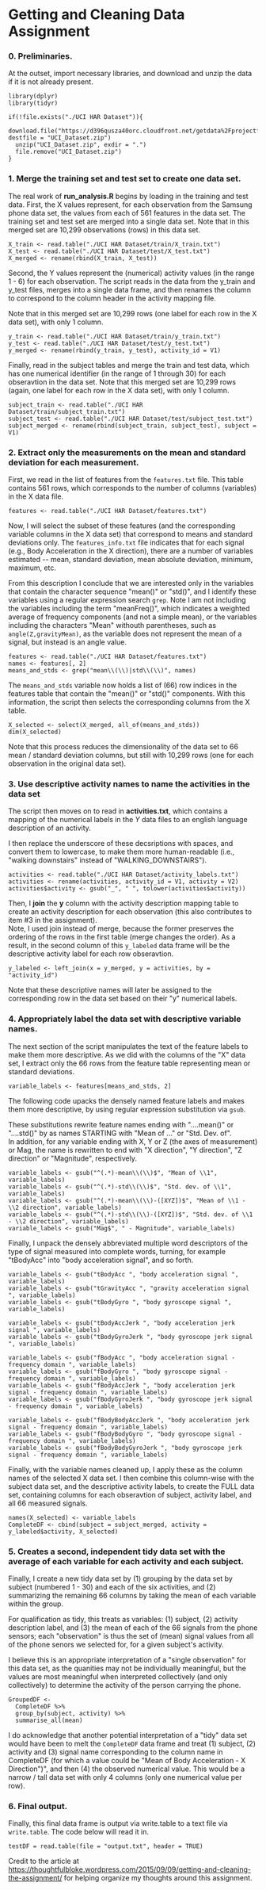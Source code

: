 
# Getting and Cleaning Data Assignment

### 0.  Preliminaries.   

At the outset, import necessary libraries, and download and unzip the data if it is not already present. 

```{r message = FALSE, warning = FALSE}
library(dplyr)
library(tidyr)

if(!file.exists("./UCI HAR Dataset")){
  download.file("https://d396qusza40orc.cloudfront.net/getdata%2Fprojectfiles%2FUCI%20HAR%20Dataset.zip", destfile = "UCI_Dataset.zip")
  unzip("UCI_Dataset.zip", exdir = ".")
  file.remove("UCI_Dataset.zip")
} 
```


### 1. Merge the training set and test set to create one data set. 

The real work of **run_analysis.R** begins by loading in the training and test data.  First, the X values represent, for each observation from the Samsung phone data set, the values from each of 561 features in the data set.  The training set and test set are merged into a single data set.  Note that in this merged set are 10,299 observations (rows) in this data set. 

```{r message = FALSE, warning = FALSE}
X_train <- read.table("./UCI HAR Dataset/train/X_train.txt")
X_test <- read.table("./UCI HAR Dataset/test/X_test.txt")
X_merged <- rename(rbind(X_train, X_test))
```

Second, the Y values represent the (numerical) activity values (in the range 1 - 6) for each observation.   The script reads in the data from the y_train and y_test files, merges into a single data frame, and then renames the column to correspond to the column header in the activity mapping file. 

Note that in this merged set are 10,299 rows (one label for each row in the X data set), with only 1 column. 

```{r message = FALSE, warning = FALSE}
y_train <- read.table("./UCI HAR Dataset/train/y_train.txt")
y_test <- read.table("./UCI HAR Dataset/test/y_test.txt")
y_merged <- rename(rbind(y_train, y_test), activity_id = V1)
```

Finally, read in the subject tables and merge the train and test data, which has one numerical identifier (in the range of 1 through 30) for each obseravtion in the data set.  Note that this merged set are 10,299 rows (again, one label for each row in the X data set), with only 1 column. 

```{r message = FALSE, warning = FALSE}
subject_train <- read.table("./UCI HAR Dataset/train/subject_train.txt")
subject_test <- read.table("./UCI HAR Dataset/test/subject_test.txt")
subject_merged <- rename(rbind(subject_train, subject_test), subject = V1)
```

### 2.  Extract only the measurements on the mean and standard deviation for each measurement. 

First, we read in the list of features from the `features.txt` file.   This table contains 561 rows, which corresponds to the number of columns (variables) in the X data file.  

```{r message = FALSE, warning = FALSE}
features <- read.table("./UCI HAR Dataset/features.txt")
```

Now, I will select the subset of these features (and the corresponding variable columns in the X data set) that correspond to means and standard deviations only.   The `features_info.txt` file indicates that for each signal (e.g., Body Acceleration in the X direction), there are a number of variables estimated -- mean, standard deviation, mean absolute deviation, minimum, maximum, etc. 

From this description I conclude that we are interested only in the variables that contain the character sequence "mean()" or "std()", and I identify these variables using a regular expression search `grep`.  Note I am not including the variables including the term "meanFreq()", which indicates a weighted average of frequency components (and not a simple mean), or the variables including the characters "Mean" withouth parentheses, such as `angle(Z,gravityMean)`, as the variable does not represent the mean of a signal, but instead is an angle value. 


```{r message = FALSE, warning = FALSE}
features <- read.table("./UCI HAR Dataset/features.txt")
names <- features[, 2]
means_and_stds <- grep("mean\\(\\)|std\\(\\)", names)
```

The `means_and_stds` variable now holds a list of (66) row indices in the features table that contain the "mean()" or "std()" components.  With this information, the script then selects the corresponding columns from the X table.  


```{r message = FALSE, warning = FALSE}
X_selected <- select(X_merged, all_of(means_and_stds))
dim(X_selected)
```

Note that this process reduces the dimensionality of the data set to 66 mean / standard deviation columns, but still with 10,299 rows (one for each observation in the original data set).  

### 3.   Use descriptive activity names to name the activities in the data set

The script then moves on to read in **activities.txt**, which contains a mapping of the numerical labels in the *Y* data files to an english language description of an activity. 

I then replace the underscore of these decsriptions with spaces, and convert them to lowercase, to make them more human-readable (i.e., "walking downstairs" instead of "WALKING_DOWNSTAIRS").  

```{r message = FALSE, warning = FALSE}
activities <- read.table("./UCI HAR Dataset/activity_labels.txt")
activities <- rename(activities, activity_id = V1, activity = V2)
activities$activity <- gsub("_", " ", tolower(activities$activity))
```

Then, I **join** the **y** column with the activity description mapping table to create an activity description for each observation (this also contributes to item #3 in the assignment).  
Note, I used join instead of merge, because the former preserves the ordering of the rows in the first table (merge changes the order).  As a result, in the second column of this `y_labeled` data frame will be the descriptive activity label for each row obseravtion. 

```{r message = FALSE, warning = FALSE}
y_labeled <- left_join(x = y_merged, y = activities, by = "activity_id")
```

Note that these descriptive names will later be assigned to the corresponding row in the data set based on their "y" numerical labels. 

### 4. Appropriately label the data set with descriptive variable names.

The next section of the script manipulates the text of the feature labels to make them more descriptive. 
As we did with the columns of the "X" data set, I extract only the 66 rows from the feature table representing mean or standard deviations. 

```{r message = FALSE, warning = FALSE}
variable_labels <- features[means_and_stds, 2]
```

The following code upacks the densely named feature labels and makes them more descriptive, by using regular expression substitution via `gsub`. 

These substitutions rewrite feature names ending with "....mean()" or "....std()" by as names STARTING with "Mean of ..." or "Std. Dev. of".  
In addition, for any variable ending with X, Y or Z (the axes of measurement) or Mag, the name is rewritten to end with "X direction", "Y direction", "Z direction" or "Magnitude", respectively.

```{r message = FALSE, warning = FALSE}
variable_labels <- gsub("^(.*)-mean\\(\\)$", "Mean of \\1", variable_labels)
variable_labels <- gsub("^(.*)-std\\(\\)$", "Std. dev. of \\1", variable_labels)
variable_labels <- gsub("^(.*)-mean\\(\\)-([XYZ])$", "Mean of \\1 - \\2 direction", variable_labels)
variable_labels <- gsub("^(.*)-std\\(\\)-([XYZ])$", "Std. dev. of \\1 - \\2 direction", variable_labels)
variable_labels <- gsub("Mag$", " - Magnitude", variable_labels)
```

Finally, I unpack the densely abbreviated multiple word descriptors of the type of signal measured into complete words, turning, for example "tBodyAcc" into "body acceleration signal", and so forth. 

```{r message = FALSE, warning = FALSE}
variable_labels <- gsub("tBodyAcc ", "body acceleration signal ", variable_labels)
variable_labels <- gsub("tGravityAcc ", "gravity acceleration signal ", variable_labels)
variable_labels <- gsub("tBodyGyro ", "body gyroscope signal ", variable_labels)

variable_labels <- gsub("tBodyAccJerk ", "body acceleration jerk signal ", variable_labels)
variable_labels <- gsub("tBodyGyroJerk ", "body gyroscope jerk signal ", variable_labels)

variable_labels <- gsub("fBodyAcc ", "body acceleration signal - frequency domain ", variable_labels)
variable_labels <- gsub("fBodyGyro ", "body gyroscope signal - frequency domain ", variable_labels)
variable_labels <- gsub("fBodyAccJerk ", "body acceleration jerk signal - frequency domain ", variable_labels)
variable_labels <- gsub("fBodyGyroJerk ", "body gyroscope jerk signal - frequency domain ", variable_labels)

variable_labels <- gsub("fBodyBodyAccJerk ", "body acceleration jerk signal - frequency domain ", variable_labels)
variable_labels <- gsub("fBodyBodyGyro ", "body gyroscope signal - frequency domain ", variable_labels)
variable_labels <- gsub("fBodyBodyGyroJerk ", "body gyroscope jerk signal - frequency domain ", variable_labels)
```

Finally, with the variable names cleaned up, I apply these as the column names of the selected X data set. 
I then combine this column-wise with the subject data set, and the descriptive activity labels, to create the FULL data set, containing columns for each obseravtion of subject, activity label, and all 66 measured signals. 

```{r message = FALSE, warning = FALSE}
names(X_selected) <- variable_labels
CompleteDF <- cbind(subject = subject_merged, activity = y_labeled$activity, X_selected)
```

### 5. Creates a second, independent tidy data set with the average of each variable for each activity and each subject.


Finally, I create a new tidy data set by (1) grouping by the data set by subject (numbered 1 - 30) and each of the six activities, and (2) summarizing the remaining 66 columns by taking the mean of each variable within the group. 

For qualification as tidy, this treats as variables: (1) subject, (2) activity description label, and (3) the mean of each of the 66 signals from the phone sensors; each "observation" is thus the set of (mean) signal values from all of the phone senors we selected for, for a given subject's activity. 

I believe this is an appropriate interpretation of a "single observation" for this data set, as the quanities may not be individually meaningful, but the values are most meaningful when interpreted collectively (and only collectively) to determine the activity of the person carrying the phone. 

```{r message = FALSE, warning = FALSE}
GroupedDF <- 
  CompleteDF %>%
  group_by(subject, activity) %>%
  summarise_all(mean)
```

I do acknowledge that another potential interpretation of a "tidy" data set would have been to melt the `CompleteDF` data frame and treat (1) subject, (2) activity and (3) signal name corresponding to the column name in CompleteDF (for which a value could be "Mean of Body Acceleration - X Direction")", and then (4) the observed numerical value.   This would be a narrow / tall data set with only 4 columns (only one numerical value per row).


### 6.  Final output. 

Finally, this final data frame is output via write.table to a text file via `write.table`.   The code below will read it in. 

```{r message = FALSE, warning = FALSE}
testDF = read.table(file = "output.txt", header = TRUE)
```

Credit to the article at https://thoughtfulbloke.wordpress.com/2015/09/09/getting-and-cleaning-the-assignment/ for helping organize my thoughts around this assignment. 


